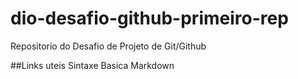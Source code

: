 # dio-desafio-github-primeiro-rep
Repositorio do Desafio de Projeto de Git/Github

##Links uteis
Sintaxe Basica Markdown
